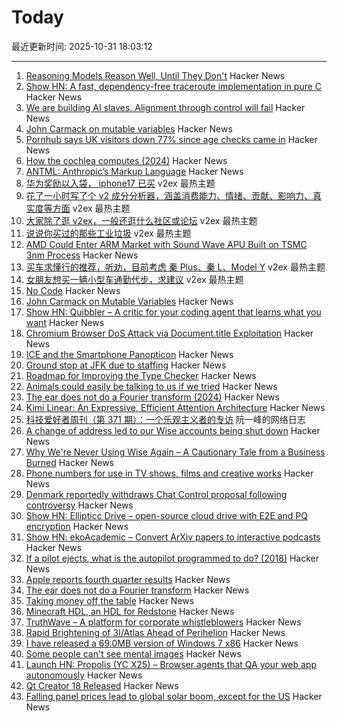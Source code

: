 # Today

最近更新时间: 2025-10-31 18:03:12

--- 
1. [Reasoning Models Reason Well, Until They Don't](https://arxiv.org/abs/2510.22371) Hacker News
2. [Show HN: A fast, dependency-free traceroute implementation in pure C](https://github.com/davidesantangelo/fastrace) Hacker News
3. [We are building AI slaves. Alignment through control will fail](https://utopai.substack.com/p/autopoietic-mutualism) Hacker News
4. [John Carmack on mutable variables](https://twitter.com/id_aa_carmack/status/1983593511703474196) Hacker News
5. [Pornhub says UK visitors down 77% since age checks came in](https://www.bbc.com/news/articles/cgkz3m3re1zo) Hacker News
6. [How the cochlea computes (2024)](https://www.dissonances.blog/p/the-ear-does-not-do-a-fourier-transform) Hacker News
7. [ANTML: Anthropic’s Markup Language](https://karashiiro.leaflet.pub/3m4gf7geefs2l) Hacker News
8. [华为奖励以入袋， iphone17 已买](https://www.v2ex.com/t/1169592) v2ex 最热主题
9. [花了一小时写了个 v2 成分分析器，涵盖消费能力、情绪、贡献、影响力、真实度等方面](https://www.v2ex.com/t/1169590) v2ex 最热主题
10. [大家除了逛 v2ex，一般还逛什么社区或论坛](https://www.v2ex.com/t/1169584) v2ex 最热主题
11. [说说你买过的那些工业垃圾](https://www.v2ex.com/t/1169574) v2ex 最热主题
12. [AMD Could Enter ARM Market with Sound Wave APU Built on TSMC 3nm Process](https://www.guru3d.com/story/amd-enters-arm-market-with-sound-wave-apu-built-on-tsmc-3nm-process/) Hacker News
13. [买车求懂行的推荐，听劝，目前考虑 秦 Plus、秦 L、Model Y](https://www.v2ex.com/t/1169581) v2ex 最热主题
14. [女朋友想买一辆小型车通勤代步，求建议](https://www.v2ex.com/t/1169573) v2ex 最热主题
15. [No Code](https://github.com/lemonyte/no-code) Hacker News
16. [John Carmack on Mutable Variables](https://twitter.com/id_aa_carmack/status/1983593511703474196) Hacker News
17. [Show HN: Quibbler – A critic for your coding agent that learns what you want](https://github.com/fulcrumresearch/quibbler) Hacker News
18. [Chromium Browser DoS Attack via Document.title Exploitation](https://github.com/jofpin/brash) Hacker News
19. [ICE and the Smartphone Panopticon](https://www.newyorker.com/culture/infinite-scroll/ice-and-the-smartphone-panopticon) Hacker News
20. [Ground stop at JFK due to staffing](https://www.fly.faa.gov/adv/adv_otherdis?advn=13&adv_date=10312025&facId=JFK&title=ATCSCC%20ADVZY%20013%20JFK/ZNY%2010/31/2025%20CDM%20GROUND%20STOP&titleDate=10/31/2025) Hacker News
21. [Roadmap for Improving the Type Checker](https://forums.swift.org/t/roadmap-for-improving-the-type-checker/82952) Hacker News
22. [Animals could easily be talking to us if we tried](https://evanverma.com/animals-could-easily-be-talking-to-us-if-we-tried) Hacker News
23. [The ear does not do a Fourier transform (2024)](https://www.dissonances.blog/p/the-ear-does-not-do-a-fourier-transform) Hacker News
24. [Kimi Linear: An Expressive, Efficient Attention Architecture](https://github.com/MoonshotAI/Kimi-Linear) Hacker News
25. [科技爱好者周刊（第 371 期）：一个乐观主义者的专访](http://www.ruanyifeng.com/blog/2025/10/weekly-issue-371.html) 阮一峰的网络日志
26. [A change of address led to our Wise accounts being shut down](https://shaun.nz/why-were-never-using-wise-again-a-cautionary-tale-from-a-business-burned/) Hacker News
27. [Why We're Never Using Wise Again – A Cautionary Tale from a Business Burned](https://shaun.nz/why-were-never-using-wise-again-a-cautionary-tale-from-a-business-burned/) Hacker News
28. [Phone numbers for use in TV shows, films and creative works](https://www.acma.gov.au/phone-numbers-use-tv-shows-films-and-creative-works) Hacker News
29. [Denmark reportedly withdraws Chat Control proposal following controversy](https://therecord.media/demark-reportedly-withdraws-chat-control-proposal) Hacker News
30. [Show HN: Ellipticc Drive – open-source cloud drive with E2E and PQ encryption](https://ellipticc.com) Hacker News
31. [Show HN: ekoAcademic – Convert ArXiv papers to interactive podcasts](https://www.wadamczyk.io/projects/ekoacademic/index.html) Hacker News
32. [If a pilot ejects, what is the autopilot programmed to do? (2018)](https://aviation.stackexchange.com/questions/52862/if-a-pilot-ejects-what-is-the-autopilot-programmed-to-do) Hacker News
33. [Apple reports fourth quarter results](https://www.apple.com/newsroom/2025/10/apple-reports-fourth-quarter-results/) Hacker News
34. [The ear does not do a Fourier transform](https://www.dissonances.blog/p/the-ear-does-not-do-a-fourier-transform) Hacker News
35. [Taking money off the table](https://zachholman.com/posts/money-off-the-table) Hacker News
36. [Minecraft HDL, an HDL for Redstone](https://github.com/itsfrank/MinecraftHDL) Hacker News
37. [TruthWave – A platform for corporate whistleblowers](https://www.truthwave.com) Hacker News
38. [Rapid Brightening of 3I/Atlas Ahead of Perihelion](https://arxiv.org/abs/2510.25035) Hacker News
39. [I have released a 69.0MB version of Windows 7 x86](https://twitter.com/XenoPanther/status/1983477707968291075) Hacker News
40. [Some people can't see mental images](https://www.newyorker.com/magazine/2025/11/03/some-people-cant-see-mental-images-the-consequences-are-profound) Hacker News
41. [Launch HN: Propolis (YC X25) – Browser agents that QA your web app autonomously](https://app.propolis.tech/#/launch) Hacker News
42. [Qt Creator 18 Released](https://www.qt.io/blog/qt-creator-18-released) Hacker News
43. [Falling panel prices lead to global solar boom, except for the US](https://arstechnica.com/science/2025/10/theres-a-global-boom-in-solar-except-in-the-united-states/) Hacker News
